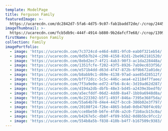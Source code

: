 ```yaml
---
template: ModelPage
title: Ferguson Family
featuredImage: >-
  https://ucarecdn.com/dc2842d7-5fa6-4d75-9c07-fab1badd72de/-/crop/2445x1124/4,18/-/preview/
imageThumbnail: >-
  https://ucarecdn.com/fcb5db9c-444f-4914-b880-9b2dafcf7e68/-/crop/1399x1422/303,4/-/preview/
firstName: Ferguson Family
collection: Family
imagePortfolio:
  - image: 'https://ucarecdn.com/7c3724cd-e46d-4d01-9fc0-eab0f321eb54/'
  - image: 'https://ucarecdn.com/0d5b7b24-c298-4158-82d1-2be962181520/'
  - image: 'https://ucarecdn.com/8ebd2ec7-4f21-4ab3-90f3-ac1da228448a/'
  - image: 'https://ucarecdn.com/1351fcfe-f202-43f5-8926-7ab9ec033f56/'
  - image: 'https://ucarecdn.com/e571b4dd-d63d-4f47-872b-6f9b672a01de/'
  - image: 'https://ucarecdn.com/b8abb9c1-d69e-4138-97ad-aae85d28512f/'
  - image: 'https://ucarecdn.com/bff72dcc-5c5c-446c-aea4-e21184f7faee/'
  - image: 'https://ucarecdn.com/7f3a9e0e-ed72-4fb6-8c4c-3d19ad62d287/'
  - image: 'https://ucarecdn.com/d194a2db-dbfb-48e3-bd45-a2439e3bedf0/'
  - image: 'https://ucarecdn.com/a5ecfddf-06d2-4dd0-8a47-1bb9a6948d8a/'
  - image: 'https://ucarecdn.com/6c223302-b5f1-493f-846a-7395e368f5da/'
  - image: 'https://ucarecdn.com/55a64b78-d4e4-442f-bcc8-386b02e3f797/'
  - image: 'https://ucarecdn.com/20108f24-f26e-4865-bda0-0db4760f4c69/'
  - image: 'https://ucarecdn.com/cce8be50-b6fe-4fd6-a2c0-f1b8acb15c0a/'
  - image: 'https://ucarecdn.com/b4267e5c-db8f-4f89-b5b2-0d8b5bc9fcc2/'
  - image: 'https://ucarecdn.com/554b8a5b-f838-410b-b4f7-b167509c9383/'
---
```


